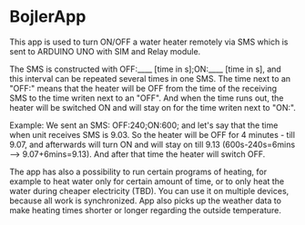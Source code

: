# BojlerApp
This app is used to turn ON/OFF a water heater remotely via SMS which is sent to ARDUINO UNO with SIM and Relay module.

The SMS is constructed with OFF:____ [time in s];ON:____ [time in s], and this interval can be repeated several times in one SMS. The time next to an "OFF:" means that the heater will be OFF from the time of the receiving SMS to the time writen next to an "OFF". And when the time runs out, the heater will be switched ON and will stay on for the time writen next to "ON:".

Example: We sent an SMS: OFF:240;ON:600; and let's say that the time when unit receives SMS is 9.03. So the heater will be OFF for 4 minutes - till 9.07, and afterwards will turn ON and will stay on till 9.13 (600s-240s=6mins --> 9.07+6mins=9.13). And after that time the heater will switch OFF.

The app has also a possibility to run certain programs of heating, for example to heat water only for certain amount of time, or to only heat the water during cheaper electricity (TBD). You can use it on multiple devices, because all work is synchronized. App also picks up the weather data to make heating times shorter or longer regarding the outside temperature.
